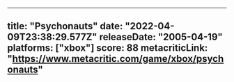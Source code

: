 
---
title: "Psychonauts"
date: "2022-04-09T23:38:29.577Z"
releaseDate: "2005-04-19"
platforms: ["xbox"]
score: 88
metacriticLink: "https://www.metacritic.com/game/xbox/psychonauts"
---
